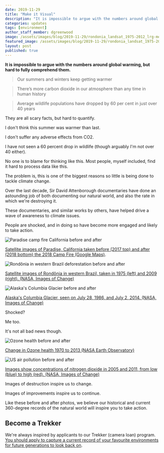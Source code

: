 ```yaml
---
date: 2019-11-29
title: "Make it Visual"
description: "It is impossible to argue with the numbers around global warming, but hard to fully comprehend them."
categories: updates
tags: [environment]
author_staff_member: dgreenwood
image: /assets/images/blog/2019-11-29/rondonia_landsat_1975-2012_lrg-meta.jpg
featured_image: /assets/images/blog/2019-11-29/rondonia_landsat_1975-2012-sm.jpg
layout: post
published: true
---
```


**It is impossible to argue with the numbers around global warming, but hard to fully comprehend them.**

> Our summers and winters keep getting warmer

> There’s more carbon dioxide in our atmosphere than any time in human history

> Average wildlife populations have dropped by 60 per cent in just over 40 years

They are all scary facts, but hard to quantify.

I don't think this summer was warmer than last.

I don't suffer any adverse effects from CO2.

I have not seen a 60 percent drop in wildlife (though arguably I'm not over 40 either).

No one is to blame for thinking like this. Most people, myself included, find it hard to process data like this.

The problem is, this is one of the biggest reasons so little is being done to tackle climate change.

Over the last decade, Sir David Attenborough documentaries have done an astounding job of both documenting our natural world, and also the rate in which we're destroying it.

These documentaries, and similar works by others, have helped drive a wave of awareness to climate issues.

People are shocked, and in doing so have become more engaged and likely to take action.

<img class="img-fluid" src="/assets/images/blog/2019-11-29/paradise-campfire-sm.jpg" alt="Paradise camp fire California before and after" title="Paradise camp fire California before and after" />

[Satellite images of Paradise, California taken before (2017 top) and after (2018 bottom) the 2018 Camp Fire (Google Maps)](https://www.google.com/maps/place/Paradise,+CA+95969,+USA/@39.7634309,-121.680092,12z/data=!3m1!4b1!4m5!3m4!1s0x80832bd49578303f:0x50c92f9d6b33aa70!8m2!3d39.7596061!4d-121.6219177).

<img class="img-fluid" src="/assets/images/blog/2019-11-29/rondonia_landsat_1975-2012-sm.jpg" alt="Rondônia in western Brazil deforestation before and after" title="Rondônia in western Brazil deforestation before and after" />

[Satellite images of Rondônia in western Brazil, taken in 1975 (left) and 2009 (right). (NASA, Images of Change)](http://climate.nasa.gov/state_of_flux#Deforestation_Brazil1.jpg)

<img class="img-fluid" src="/assets/images/blog/2019-11-29/columbia_glacier-sm.jpg" alt="Alaska's Columbia Glacier before and after" title="Alaska's Columbia Glacier before and after" />

[Alaska's Columbia Glacier, seen on July 28, 1986, and July 2, 2014. (NASA, Images of Change)](http://climate.nasa.gov/state_of_flux#Columbia_Glacier_930x312.jpg)

Shocked?

Me too.

It's not all bad news though.

<img class="img-fluid" src="/assets/images/blog/2019-11-29/ozone_composite.webp" alt="Ozone health  before and after" title="Ozone health before and after" />

[Change in Ozone health 1970 to 2013 (NASA Earth Observatory)](http://earthobservatory.nasa.gov/Features/WorldOfChange/ozone.php)

<img class="img-fluid" src="/assets/images/blog/2019-11-29/us_air_pollution.webp" alt="US air pollution before and after" title="US air pollution before and after" />

[Images show concentrations of nitrogen dioxide in 2005 and 2011, from low (blue) to high (red). (NASA, Images of Change)](http://climate.nasa.gov/state_of_flux#Air_Pollution_930x325.jpg)

Images of destruction inspire us to change.

Images of improvements inspire us to continue.

Like these before and after photos, we believe our historical and current 360-degree records of the natural world will inspire you to take action.

## Become a Trekker

We're always inspired by applicants to our Trekker (camera loan) program. [You should apply to capture a current record of your favourite environments for future generations to look back on](/loan).